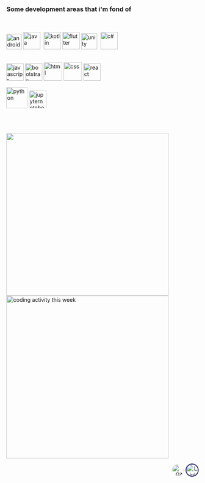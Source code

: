 ### Some development areas that i'm fond of 

  <br>
  <br>
  <div>
  <img src="https://upload.wikimedia.org/wikipedia/commons/9/92/Android_Studio_Trademark.svg" alt="android studio" height="40px"/> <img  src="https://raw.githubusercontent.com/rahul-jha98/github_readme_icons/main/language_and_tools/square/java/java.svg" alt="java" height="45px"/> <img src="https://raw.githubusercontent.com/rahul-jha98/github_readme_icons/main/language_and_tools/square/kotlin/kotlin.svg" alt="kotlin" style="margin-left:5px" height="45px"/> <img  src="https://raw.githubusercontent.com/rahul-jha98/github_readme_icons/main/language_and_tools/square/flutter/flutter.svg" alt="flutter" height="45px"/>   <img src="https://upload.wikimedia.org/wikipedia/commons/1/19/Unity_Technologies_logo.svg" alt="unity" height="42px"/> <img style="margin-left:5px" src="https://raw.githubusercontent.com/rahul-jha98/README_icons/38730c17186b005ac1045f566706367f4de74595/language_and_tools/square/c%23/c%23.svg" alt="c#" height="45px"/>
  </div>

  <br>
  
  <img src="https://raw.githubusercontent.com/rahul-jha98/github_readme_icons/main/language_and_tools/square/javascript/javascript.svg" alt="javascript" height="45px"/> <img src="https://raw.githubusercontent.com/rahul-jha98/github_readme_icons/main/language_and_tools/square/bootstrap/bootstrap.svg" alt="bootstrap" height="45px"/>  <img src="https://raw.githubusercontent.com/rahul-jha98/github_readme_icons/main/language_and_tools/square/html/html.svg" alt="html" height="48px"/> <img src="https://raw.githubusercontent.com/rahul-jha98/github_readme_icons/main/language_and_tools/square/css/css.svg" alt="css" height="48px"/> <img src="https://raw.githubusercontent.com/rahul-jha98/github_readme_icons/main/language_and_tools/square/react/react.svg" alt="react" height="45px"/> 


  <img src="https://raw.githubusercontent.com/rahul-jha98/github_readme_icons/main/language_and_tools/square/python/python.svg" alt="python" height="55px"/> <img src="https://upload.wikimedia.org/wikipedia/commons/3/38/Jupyter_logo.svg" alt="jupyternotebook" height="46px"/>

<br>
<br>

<p>
  <img src="https://github-readme-stats.vercel.app/api?username=CengizhanParlak&count_private=true&show_icons=true?&theme=dark" width="425px"/>
  <img src="https://github-readme-stats.vercel.app/api/wakatime?username=@@khanj&theme=dark&layout=compact" alt="coding activity this week" width="425px">
</p>


<!-- <div class="col" style="margin-left: 1em; flex:1; display:flex; overflow: hidden;">
<img src="https://github-readme-stats.vercel.app/api/top-langs/?username=CengizhanParlak&layout=compact&theme=dark"/>
</div>  -->



<div align="end">
    <a href="https://github.com/CengizhanParlak" target="_blank"><img alt="GitHub" style="border: solid white 2.40px; border-radius: 25px; height: 30px" src="https://img.shields.io/badge/github-%2312100E.svg?style=for-the-badge&logo=Github&logoColor=white&v=2"/></a> 
    <a href="https://www.linkedin.com/in/cengizhanparlak" target="_blank"><img alt="LinkedIn" style="border: solid #0e0e59 2.4px; border-radius: 25px; height: 30px;" src="https://img.shields.io/badge/cengizhanparlak-%230077B5.svg?style=for-the-badge&logo=linkedin&logoColor=white/"></a>
</div>
